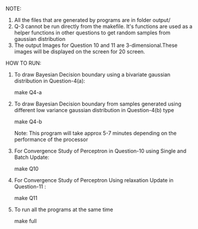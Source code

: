 NOTE:
1.	All the files that are generated by programs are in folder output/
2.	Q-3 cannot be run directly from the makefile. It's functions are used as a 
	helper functions in other questions to get random samples from gaussian distribution
3.	The output Images for Question 10 and 11 are 3-dimensional.These images will be displayed
	on the screen for 20 screen. 

HOW TO RUN:

1. To draw Bayesian Decision boundary using a bivariate gaussian distribution in Question-4(a):
	
	make Q4-a

2.	To draw Bayesian Decision boundary from samples generated using different low variance gaussian
	distribution in Question-4(b) type

	make Q4-b

	Note: This program will take approx 5-7 minutes depending on the performance of the processor

3.	For Convergence Study of Perceptron in Question-10 using Single and Batch Update:

	make Q10  

4.	For Convergence Study of Perceptron Using relaxation Update in Question-11 :

	make Q11

5. To run all the programs at the same time

	make full